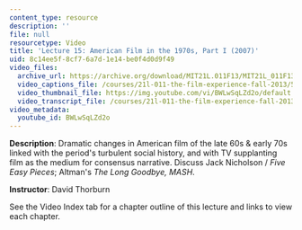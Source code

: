 ```yaml
---
content_type: resource
description: ''
file: null
resourcetype: Video
title: 'Lecture 15: American Film in the 1970s, Part I (2007)'
uid: 8c14ee5f-8cf7-6a7d-1e14-be0f4d0d9f49
video_files:
  archive_url: https://archive.org/download/MIT21L.011F13/MIT21L_011F13_L15_300k.mp4
  video_captions_file: /courses/21l-011-the-film-experience-fall-2013/5a7f08364ca05cd39c4be9690c43ab9f_BWLwSqLZd2o.vtt
  video_thumbnail_file: https://img.youtube.com/vi/BWLwSqLZd2o/default.jpg
  video_transcript_file: /courses/21l-011-the-film-experience-fall-2013/cf6b48665deb21e6db3f202bfecde85a_BWLwSqLZd2o.pdf
video_metadata:
  youtube_id: BWLwSqLZd2o
---
```


**Description**: Dramatic changes in American film of the late 60s & early 70s linked with the period's turbulent social history, and with TV supplanting film as the medium for consensus narrative. Discuss Jack Nicholson / _Five Easy Pieces_; Altman's _The Long Goodbye, MASH_.

**Instructor**: David Thorburn

See the Video Index tab for a chapter outline of this lecture and links to view each chapter.